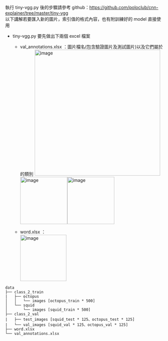 執行 tiny-vgg.py 後的步驟請參考 github：https://github.com/poloclub/cnn-explainer/tree/master/tiny-vgg  
以下講解若要匯入新的圖片，索引值的格式內容，也有附訓練好的 model 直接使用  
- tiny-vgg.py 要先做出下兩個 excel 檔案  
  - val_annotations.xlsx  ：圖片檔名(包含驗證圖片及測試圖片)以及它們屬於的類別
  <img width="400" alt="image" src="https://user-images.githubusercontent.com/85891503/174646137-bc4978e0-a7aa-4951-a0a4-a6490108ec0e.png"><img width="150" alt="image" src="https://user-images.githubusercontent.com/85891503/174659114-a6a373a9-ac2d-4b47-b4a4-b10b1a632ec8.png"><img width="150" alt="image" src="https://user-images.githubusercontent.com/85891503/174659184-47e641b3-18ed-4251-adaf-13ca6bf127b9.png">
 
  - word.xlsx  ：  
    <img width="147" alt="image" src="https://user-images.githubusercontent.com/85891503/174652497-a85cd766-8498-43a0-82c3-cbd3985b7033.png">  

```
data
├── class_2_train   
|   ├── octopus
│   │   └── images [octopus_train * 500]
│   └── squid
│       └── images [squid_train * 500] 
├── class_2_val
|   ├── test_images [squid_test * 125、octopus_test * 125]
|   └── val_images [squid_val * 125、octopus_val * 125]
├── word.xlsx
└── val_annotations.xlsx 
```
